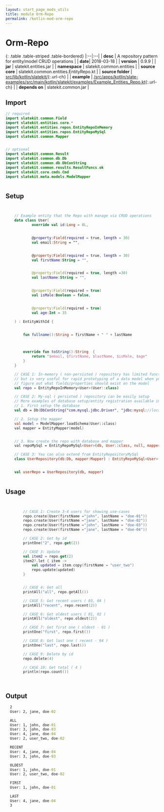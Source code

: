 ```yaml
---
layout: start_page_mods_utils
title: module Orm-Repo
permalink: /kotlin-mod-orm-repo
---
```


# Orm-Repo

{: .table .table-striped .table-bordered}
|:--|:--|
| **desc** | A repository pattern for entity/model CRUD operations | 
| **date**| 2018-03-18 |
| **version** | 0.9.9  |
| **jar** | slatekit.entities.jar  |
| **namespace** | slatekit.common.entities  |
| **source core** | slatekit.common.entities.EntityRepo.kt  |
| **source folder** | [src/lib/kotlin/slatekit/](https://github.com/code-helix/slatekit/tree/master/src/lib/kotlin/slatekit/){:.url-ch}  |
| **example** | [/src/apps/kotlin/slate-examples/src/main/kotlin/slatekit/examples/Example_Entities_Repo.kt](https://github.com/code-helix/slatekit/tree/master/src/lib/kotlin/slatekit-examples/src/main/kotlin/slatekit/examples/Example_Entities_Repo.kt){:.url-ch} |
| **depends on** |  slatekit.common.jar  |

## Import
```kotlin 
// required 
import slatekit.common.Field
import slatekit.entities.core.*
import slatekit.entities.repos.EntityRepoInMemory
import slatekit.entities.repos.EntityRepoMySql
import slatekit.common.Mapper


// optional 
import slatekit.common.Result
import slatekit.common.db.Db
import slatekit.common.db.DbConString
import slatekit.common.results.ResultFuncs.ok
import slatekit.core.cmds.Cmd
import slatekit.meta.models.ModelMapper



```

## Setup
```kotlin


    // Example entity that the Repo with manage via CRUD operations
    data class User(
            override val id:Long = 0L,


            @property:Field(required = true, length = 30)
            val email:String = "",


            @property:Field(required = true, length = 30)
            val firstName:String = "",


            @property:Field(required = true, length =30)
            val lastName:String = "",


            @property:Field(required = true)
            val isMale:Boolean = false,


            @property:Field(required = true)
            val age:Int = 35

    ) : EntityWithId {


        fun fullname():String = firstName + " " + lastName



        override fun toString():String  {
            return "$email, $firstName, $lastName, $isMale, $age"
        }
    }

    // CASE 1: In-memory ( non-persisted ) repository has limited functionality
    // but is very useful for rapid prototyping of a data model when you are trying to
    // figure out what fields/properties should exist on the model
    val repo = EntityRepoInMemory<User>(User::class)

    // CASE 2: My-sql ( persisted ) repository can be easily setup
    // More examples of database setup/entity registration available in Setup/Registration docs.
    // 1. First setup the database
    val db = Db(DbConString("com.mysql.jdbc.Driver", "jdbc:mysql://localhost/user_db", "root", "abcdefghi"))

    // 2. Setup the mapper
    val model = ModelMapper.loadSchema(User::class)
    val mapper = EntityMapper(model)


    // 3. Now create the repo with database and mapper
    val repoMySql = EntityRepoMySql<User>(db, User::class, null, mapper)

    // CASE 3: You can also extend from EntityRepositoryMySql
    class UserRepository(db:Db, mapper:Mapper) : EntityRepoMySql<User>(db, User::class)


    val userRepo = UserRepository(db, mapper)
    

```

## Usage
```kotlin


        // CASE 1: Create 3-4 users for showing use-cases
        repo.create(User(firstName ="john", lastName = "doe-01"))
        repo.create(User(firstName ="jane", lastName = "doe-02"))
        repo.create(User(firstName ="john", lastName = "doe-03"))
        repo.create(User(firstName ="jane", lastName = "doe-04"))

        // CASE 2: Get by id
        printOne("2", repo.get(2))

        // CASE 3: Update
        val item2 = repo.get(2)
        item2?.let { item ->
            val updated = item.copy(firstName = "user_two")
            repo.update(updated)
        }


        // CASE 4: Get all
        printAll("all", repo.getAll())

        // CASE 5: Get recent users ( 03, 04 )
        printAll("recent", repo.recent(2))

        // CASE 6: Get oldest users ( 01, 02 )
        printAll("oldest", repo.oldest(2))

        // CASE 7: Get first one ( oldest - 01 )
        printOne("first", repo.first())

        // CASE 8: Get last one ( recent - 04 )
        printOne("last", repo.last())

        // CASE 9: Delete by id
        repo.delete(4)

        // CASE 10: Get total ( 4 )
        println(repo.count())

        

```


## Output

```bat
  2
  User: 2, jane, doe-02

  ALL
  User: 1, john, doe-01
  User: 3, john, doe-03
  User: 4, jane, doe-04
  User: 2, user_two, doe-02

  RECENT
  User: 4, jane, doe-04
  User: 3, john, doe-03

  OLDEST
  User: 1, john, doe-01
  User: 2, user_two, doe-02

  FIRST
  User: 1, john, doe-01

  LAST
  User: 4, jane, doe-04
  3
```
